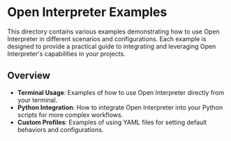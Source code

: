 # Open Interpreter Examples

This directory contains various examples demonstrating how to use Open Interpreter in different scenarios and configurations. Each example is designed to provide a practical guide to integrating and leveraging Open Interpreter's capabilities in your projects.

## Overview

- **Terminal Usage**: Examples of how to use Open Interpreter directly from your terminal.
- **Python Integration**: How to integrate Open Interpreter into your Python scripts for more complex workflows.
- **Custom Profiles**: Examples of using YAML files for setting default behaviors and configurations.
